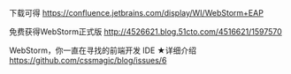 下载可得
https://confluence.jetbrains.com/display/WI/WebStorm+EAP


免费获得WebStorm正式版
http://4526621.blog.51cto.com/4516621/1597570


WebStorm，你一直在寻找的前端开发 IDE
★详细介绍
https://github.com/cssmagic/blog/issues/6


